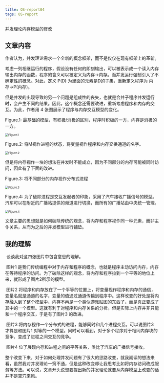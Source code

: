 ```yaml
---
title: OS-report04
tags: OS-report
---
```

并发理论内存模型的修改
<!--more-->

## 文章内容

​	作者认为，并发理论需求一个全新的概念框架，而不是仅仅在现有框架上的革新。

​	考虑一列相继运行的程序，假设没有任何的即刻输出，可以被表示成一个读入内存输出内存的函数，程序的含义可以被定义为内存->内存。而并发运行强制引入了不确定性的概念。对此，定义 P(D) 为里面的元素是D的子集，重新定义程序为 内存->P(内存)。

​	但是并发的出现导致的另一个问题是组成性的丧失，也就是合并子程序并发运行时，会产生不同的结果。因此，这个概念还需要改进，重新考虑程序和内存的交互。为此，作者用 4 张图展示了程序与内存交互模型的变化。

Figure.1: 最基础的模型，有积极/消极的区别，程序时积极的一方，内存是消极的一方。

<img src="image-20201122213304752.png" alt="Figure.1" style="zoom:67%;" />

Figure.2: 将M视作进程的状态，将变量视作程序和内存交换通道的名字。

<img src="image-20201122213324430.png" alt="Figure.2" style="zoom:67%;" />

但是将内存视作一块的想法在并发时不能成立，因为不同部分的内存可能被同时访问，因此有了下面的改进。

Figure.3: 将不同部分的内存视作分布式进程

<img src="image-20201122213346411.png" alt="Figure.3" style="zoom: 67%;" />

Figure.4: 为了破除进程是交互发起者的印象，采用了汽车接收广播信号的模型。汽车可以在附近的广播站提供的频道进行切换，而所有的广播站由中央统一管理。

<img src="image-20201122213404256.png" alt="Figure.4" style="zoom: 67%;" />



​	文章主要的思想就是如何破除传统的观念，将内存和程序视作同一种元素，而非主仆关系，从而为之后的并发模型进行铺垫。

## 我的理解

​	谈谈我对这四张图片中包含意思的理解。

​	图片1 是我们传统编程中对于内存和程序的概念，也就是程序主动访问内存，内存在等待程序的访问。为了破除这样的观念，将内存和程序拉到一个平等的地位上来，就形成了图片2所示的模型。

​	图片2 将程序和内存放在了一个平等的位置上，将变量视作程序和内存的通信，变量名就是通道的名字，变量的值通过通道传输到程序中。这样改变的好处是将内存融入到了整个模型中，内存不再是一个类似游戏贴图的东西了，而是真正变成了其中的一个模型。这就有利于对程序和内存关系的分析。但是实际上内存并非只能和一个程序交互，于是有了图片3 的改进。

​	图片3 将内存视作一个分布式的进程，能够同时和几个进程交互。可以说图片3 才算是和图片1 对等的一个模型。同时可以看到，对于多个程序对于相同内存块的竞争，变成了进程之间交互的竞争。

​	图片4 位了展现内存和进程之间的平等关系，类比了汽车的广播信号接收。

​	整个改变下来，对于如何处理并发问题有了很大的思路改变，就我阅读的想法来看，虽然我对并发理论一窍不通，但是这种改变却让我思考比如将内存访问改成服务等方法。可以说，文章开头说想要提出新的并发理论就要从内存模型上改变的话并不是空穴来风。